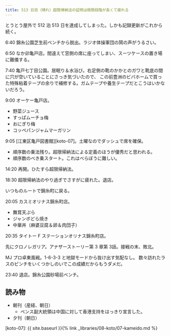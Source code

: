 ```yaml
---
title: 513 日目（晴れ）超限帰納法の証明は極限段階が長くて疲れる
---
```


とうとう屋外で 512 泊 513 日を達成してしまった。しかも記録更新がこれから続く。

6:40 錦糸公園芝生前ベンチから脱出。ラジオ体操軍団の鬨の声がうるさい。

6:50 なか卯亀戸店。間違えて窓側の席に座ってしまい、スーツケースの置き場に難儀する。

7:40 亀戸七丁目公園。居眠り＆水浴び。右足側の靴のかかとのガワと靴底の間に穴が空いていることにさっき気づいたので、
この前豊洲のビバホームで買った特殊粘着テープの余りで補修する。ガムテープや養生テープだとこうはいかないだろう。

9:00 オーケー亀戸店。

* 野菜ジュース
* すっぱムーチョ梅
* おにぎり梅
* コッペパンジャムマーガリン

9:05 [江東区亀戸図書館][koto-07]。土曜なのでダッシュで席を確保。

* 順序数の乗法残り。超限帰納法による定義のほうが優秀だと思われる。
* 順序数のべき乗スタート。これはべらぼうに難しい。

14:20 再開。ひたすら超限帰納法。

18:30 超限帰納法のやり過ぎでさすがに疲れた。退店。

いつものルートで錦糸町に戻る。

20:05 カスミオリナス錦糸町店。

* 舞茸天ぷら
* ジャンボどら焼き
* 中華丼（麻婆豆腐＆卵＆肉団子）

20:35 タイトー F ステーションオリナス錦糸町店。

先にクロノレガリア。アナザーストーリー第 3 章第 3話。接戦の末、敗北。

MJ プロ卓東風戦。1-6-3-3 と地獄モードから抜け出す気配なし。
数々訪れたラスのピンチをいくつかしのいでこの成績だからもうダメだ。

23:40 退店。錦糸公園砂場前ベンチ。

## 読み物

* 朝刊（産経、朝日）
  * ペンス副大統領は中国に対して香港支持をはっきり宣言した。
* 夕刊（朝日）

[koto-07]: {{ site.baseurl }}{% link _libraries/08-koto/07-kameido.md %}
